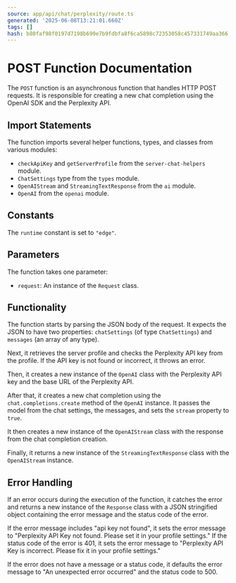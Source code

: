 ```yaml
---
source: app/api/chat/perplexity/route.ts
generated: '2025-06-08T13:21:01.660Z'
tags: []
hash: b80faf98f0197d7198b699e7b9fdbfa8f6ca5898c72353058c457331749aa366
---
```

# POST Function Documentation

The `POST` function is an asynchronous function that handles HTTP POST requests. It is responsible for creating a new chat completion using the OpenAI SDK and the Perplexity API.

## Import Statements

The function imports several helper functions, types, and classes from various modules:

- `checkApiKey` and `getServerProfile` from the `server-chat-helpers` module.
- `ChatSettings` type from the `types` module.
- `OpenAIStream` and `StreamingTextResponse` from the `ai` module.
- `OpenAI` from the `openai` module.

## Constants

The `runtime` constant is set to `"edge"`.

## Parameters

The function takes one parameter:

- `request`: An instance of the `Request` class.

## Functionality

The function starts by parsing the JSON body of the request. It expects the JSON to have two properties: `chatSettings` (of type `ChatSettings`) and `messages` (an array of any type).

Next, it retrieves the server profile and checks the Perplexity API key from the profile. If the API key is not found or incorrect, it throws an error.

Then, it creates a new instance of the `OpenAI` class with the Perplexity API key and the base URL of the Perplexity API.

After that, it creates a new chat completion using the `chat.completions.create` method of the `OpenAI` instance. It passes the model from the chat settings, the messages, and sets the `stream` property to `true`.

It then creates a new instance of the `OpenAIStream` class with the response from the chat completion creation.

Finally, it returns a new instance of the `StreamingTextResponse` class with the `OpenAIStream` instance.

## Error Handling

If an error occurs during the execution of the function, it catches the error and returns a new instance of the `Response` class with a JSON stringified object containing the error message and the status code of the error.

If the error message includes "api key not found", it sets the error message to "Perplexity API Key not found. Please set it in your profile settings." If the status code of the error is 401, it sets the error message to "Perplexity API Key is incorrect. Please fix it in your profile settings."

If the error does not have a message or a status code, it defaults the error message to "An unexpected error occurred" and the status code to 500.
